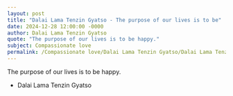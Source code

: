 ```yaml
---
layout: post
title: "Dalai Lama Tenzin Gyatso - The purpose of our lives is to be"
date: 2024-12-28 12:00:00 -0000
author: Dalai Lama Tenzin Gyatso
quote: "The purpose of our lives is to be happy."
subject: Compassionate love
permalink: /Compassionate love/Dalai Lama Tenzin Gyatso/Dalai Lama Tenzin Gyatso - The purpose of our lives is to be
---
```


The purpose of our lives is to be happy.

- Dalai Lama Tenzin Gyatso

